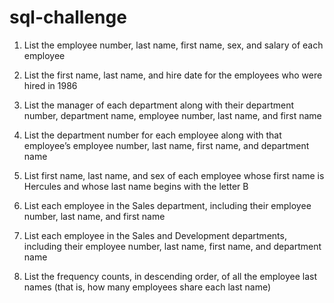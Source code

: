 # sql-challenge

1. List the employee number, last name, first name, sex, and salary of each employee

2. List the first name, last name, and hire date for the employees who were hired in 1986

3. List the manager of each department along with their department number, department name, employee number, last name, and first name 

4. List the department number for each employee along with that employee’s employee number, last name, first name, and department name

5. List first name, last name, and sex of each employee whose first name is Hercules and whose last name begins with the letter B

6. List each employee in the Sales department, including their employee number, last name, and first name 

7. List each employee in the Sales and Development departments, including their employee number, last name, first name, and department name 

8. List the frequency counts, in descending order, of all the employee last names (that is, how many employees share each last name) 
